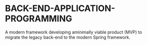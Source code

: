 # BACK-END-APPLICATION-PROGRAMMING
A modern framework developing aminimally viable product (MVP) to migrate the legacy back-end to the modern Spring framework.
